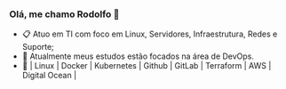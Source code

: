 

### Olá, me chamo Rodolfo 👋

- :clipboard: Atuo em TI com foco em Linux, Servidores, Infraestrutura, Redes e Suporte;
- :blue_book: Atualmente meus estudos estão focados na área de DevOps.
- :wrench: | Linux | Docker | Kubernetes | Github | GitLab | Terraform | AWS | Digital Ocean |
